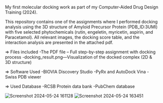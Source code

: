 My first molecular docking work as part of my Computer-Aided Drug Design Training (2024).

This repository contains one of the assignments where I performed docking analysis using the 3D structure of Amyloid Precursor Protein (PDB_ID:3UMI) 
with five selected phytochemicals (rutin, engeletin, myricetin, aspirin, and Paracetamol). All relevant images, the docking score table, and the interaction analysis are presented 
in the attached pdf.

=> Files included
-The PDF file – Full step-by-step assignment with docking process
-docking_result.png—Visualization of the docked complex (2D & 3D structure)

=> Software Used
-BIOVIA Discovery Studio
-PyRx and AutoDock Vina
-Swiss PDB viewer

=> Used Database
-RCSB Protein data bank
-PubChem database

![Screenshot 2024-05-24 161128](https://github.com/user-attachments/assets/c748a5f3-c788-46fe-8d00-b99c03d90d80)
![Screenshot 2024-05-24 163451](https://github.com/user-attachments/assets/352235bc-9f16-4c4c-9216-e17b062cf589)


